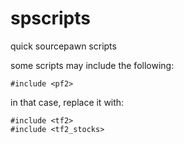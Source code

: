 # spscripts
quick sourcepawn scripts

some scripts may include the following:
```sourcepawn
#include <pf2>
```

in that case, replace it with:
```sourcepawn
#include <tf2>
#include <tf2_stocks>
```
